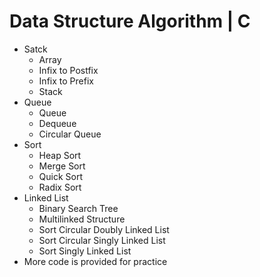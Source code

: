 # Data Structure Algorithm | C
- Satck
  - Array
  - Infix to Postfix
  - Infix to Prefix
  - Stack
- Queue
  - Queue
  - Dequeue
  - Circular Queue
- Sort
  - Heap Sort
  - Merge Sort
  - Quick Sort
  - Radix Sort
- Linked List
  - Binary Search Tree
  - Multilinked Structure
  - Sort Circular Doubly Linked List
  - Sort Circular Singly Linked List
  - Sort Singly Linked List
- More code is provided for practice
